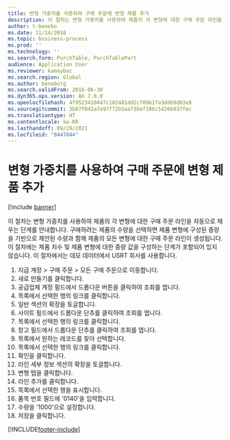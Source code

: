 ```yaml
---
title: 변형 가중치를 사용하여 구매 주문에 변형 제품 추가
description: 이 절차는 변형 가중치를 사용하여 제품의 각 변형에 대한 구매 주문 라인을 자동으로 채우는 단계를 안내합니다.
author: t-benebo
ms.date: 11/14/2016
ms.topic: business-process
ms.prod: ''
ms.technology: ''
ms.search.form: PurchTable, PurchTablePart
audience: Application User
ms.reviewer: kamaybac
ms.search.region: Global
ms.author: benebotg
ms.search.validFrom: 2016-06-30
ms.dyn365.ops.version: AX 7.0.0
ms.openlocfilehash: 4f9523410447c102481dd2c709b1fa3dd69d03e8
ms.sourcegitcommit: 3b87f042a7e97f72b5aa73bef186c5426b937fec
ms.translationtype: HT
ms.contentlocale: ko-KR
ms.lasthandoff: 09/29/2021
ms.locfileid: "8447844"
---
```

# <a name="add-variant-products-to-purchase-orders-using-variant-weights"></a>변형 가중치를 사용하여 구매 주문에 변형 제품 추가

[!include [banner](../../includes/banner.md)]

이 절차는 변형 가중치를 사용하여 제품의 각 변형에 대한 구매 주문 라인을 자동으로 채우는 단계를 안내합니다. 구매하려는 제품의 수량을 선택하면 제품 변형에 구성된 중량을 기반으로 제안된 수량과 함께 제품의 모든 변형에 대한 구매 주문 라인이 생성됩니다. 이 절차에는 제품 치수 및 제품 변형에 대한 중량 값을 구성하는 단계가 포함되어 있지 않습니다. 이 절차에서는 데모 데이터에서 USRT 회사를 사용합니다.

1. 지급 계정 > 구매 주문 > 모든 구매 주문으로 이동합니다.
2. 새로 만들기를 클릭합니다.
3. 공급업체 계정 필드에서 드롭다운 버튼을 클릭하여 조회를 엽니다.
4. 목록에서 선택한 행의 링크를 클릭합니다.
5. 일반 섹션의 확장을 토글합니다.
6. 사이트 필드에서 드롭다운 단추를 클릭하여 조회를 엽니다.
7. 목록에서 선택한 행의 링크를 클릭합니다.
8. 창고 필드에서 드롭다운 단추를 클릭하여 조회를 엽니다.
9. 목록에서 원하는 레코드를 찾아 선택합니다.
10. 목록에서 선택한 행의 링크를 클릭합니다.
11. 확인을 클릭합니다.
12. 라인 세부 정보 섹션의 확장을 토글합니다.
13. 변형 탭을 클릭합니다.
14. 라인 추가를 클릭합니다.
15. 목록에서 선택한 행을 표시합니다.
16. 품목 번호 필드에 '0140'을 입력합니다.
17. 수량을 '1000'으로 설정합니다.
18. 저장을 클릭합니다.



[!INCLUDE[footer-include](../../../includes/footer-banner.md)]